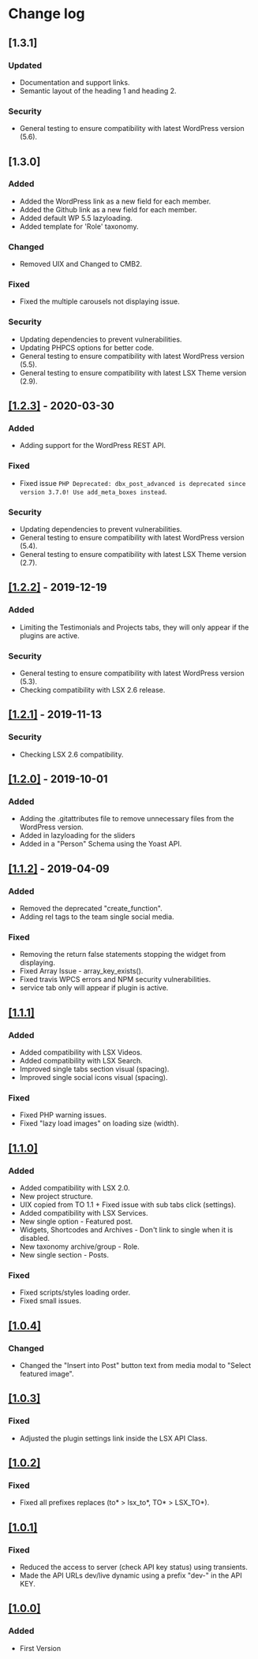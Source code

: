 # Change log

## [1.3.1]

### Updated
- Documentation and support links.
- Semantic layout of the heading 1 and heading 2.

### Security
- General testing to ensure compatibility with latest WordPress version (5.6).

## [1.3.0]

### Added

- Added the WordPress link as a new field for each member.
- Added the Github link as a new field for each member.
- Added default WP 5.5 lazyloading.
- Added template for 'Role' taxonomy.

### Changed

- Removed UIX and Changed to CMB2.

### Fixed

- Fixed the multiple carousels not displaying issue.

### Security

- Updating dependencies to prevent vulnerabilities.
- Updating PHPCS options for better code.
- General testing to ensure compatibility with latest WordPress version (5.5).
- General testing to ensure compatibility with latest LSX Theme version (2.9).

## [[1.2.3]](https://github.com/lightspeeddevelopment/lsx-team/releases/tag/1.2.3) - 2020-03-30

### Added

- Adding support for the WordPress REST API.

### Fixed

- Fixed issue `PHP Deprecated: dbx_post_advanced is deprecated since version 3.7.0! Use add_meta_boxes instead`.

### Security

- Updating dependencies to prevent vulnerabilities.
- General testing to ensure compatibility with latest WordPress version (5.4).
- General testing to ensure compatibility with latest LSX Theme version (2.7).

## [[1.2.2]](https://github.com/lightspeeddevelopment/lsx-team/releases/tag/1.2.2) - 2019-12-19

### Added

- Limiting the Testimonials and Projects tabs, they will only appear if the plugins are active.

### Security

- General testing to ensure compatibility with latest WordPress version (5.3).
- Checking compatibility with LSX 2.6 release.

## [[1.2.1]](https://github.com/lightspeeddevelopment/lsx-team/releases/tag/1.2.1) - 2019-11-13

### Security

- Checking LSX 2.6 compatibility.

## [[1.2.0]](https://github.com/lightspeeddevelopment/lsx-team/releases/tag/1.2.0) - 2019-10-01

### Added

- Adding the .gitattributes file to remove unnecessary files from the WordPress version.
- Added in lazyloading for the sliders
- Added in a "Person" Schema using the Yoast API.

## [[1.1.2]](https://github.com/lightspeeddevelopment/lsx-team/releases/tag/v1.1.2) - 2019-04-09

### Added

- Removed the deprecated "create_function".
- Adding rel tags to the team single social media.

### Fixed

- Removing the return false statements stopping the widget from displaying.
- Fixed Array Issue - array_key_exists().
- Fixed travis WPCS errors and NPM security vulnerabilities.
- service tab only will appear if plugin is active.

## [[1.1.1]]()

### Added

- Added compatibility with LSX Videos.
- Added compatibility with LSX Search.
- Improved single tabs section visual (spacing).
- Improved single social icons visual (spacing).

### Fixed

- Fixed PHP warning issues.
- Fixed "lazy load images" on loading size (width).

## [[1.1.0]]()

### Added

- Added compatibility with LSX 2.0.
- New project structure.
- UIX copied from TO 1.1 + Fixed issue with sub tabs click (settings).
- Added compatibility with LSX Services.
- New single option - Featured post.
- Widgets, Shortcodes and Archives - Don't link to single when it is disabled.
- New taxonomy archive/group - Role.
- New single section - Posts.

### Fixed

- Fixed scripts/styles loading order.
- Fixed small issues.

## [[1.0.4]]()

### Changed

- Changed the "Insert into Post" button text from media modal to "Select featured image".

## [[1.0.3]]()

### Fixed

- Adjusted the plugin settings link inside the LSX API Class.

## [[1.0.2]]()

### Fixed

- Fixed all prefixes replaces (to* > lsx_to*, TO* > LSX_TO*).

## [[1.0.1]]()

### Fixed

- Reduced the access to server (check API key status) using transients.
- Made the API URLs dev/live dynamic using a prefix "dev-" in the API KEY.

## [[1.0.0]]()

### Added

- First Version
